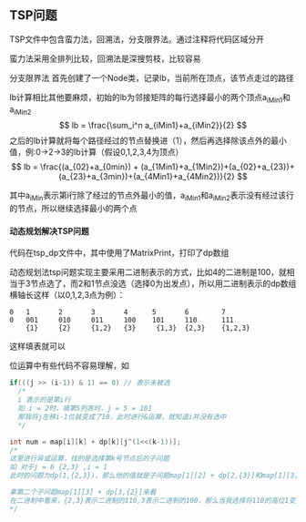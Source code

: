 ## TSP问题

TSP文件中包含蛮力法，回溯法，分支限界法。通过注释将代码区域分开

蛮力法采用全排列比较，回溯法是深搜剪枝，比较容易



分支限界法 首先创建了一个Node类，记录lb，当前所在顶点，该节点走过的路径



lb计算相比其他要麻烦，初始的lb为邻接矩阵的每行选择最小的两个顶点a<sub>i</sub><sub>Min1</sub>和a<sub>i</sub><sub>Min2</sub> 
$$
lb = \frac{\sum_i^n a_{iMin1}+a_{iMin2}}{2}
$$
之后的lb计算就将每个路径经过的节点替换进（1），然后再选择除该点外的最小值，例:0->2->3的lb计算（假设0,1,2,3,4为顶点）
$$
lb = \frac{(a_{02}+a_{0min}) + (a_{1Min1}+a_{1Min2})+(a_{02}+a_{23})+(a_{23}+a_{3min})+(a_{4Min1}+a_{4Min2})}{2}
$$


其中a<sub>iMin</sub>表示第i行除了经过的节点外最小的值，a<sub>iMin1</sub>和a<sub>iMin2</sub>表示没有经过该行的节点，所以继续选择最小的两个点



#### 动态规划解决TSP问题

代码在tsp_dp文件中，其中使用了MatrixPrint，打印了dp数组

动态规划法tsp问题实现主要采用二进制表示的方式，比如4的二进制是100，就相当于3节点选了，而2和1节点没选（选择0为出发点），所以用二进制表示的dp数组横轴长这样（以0,1,2,3点为例）：

```
0   1       2       3       4      5       6        7
0   001     010     011     100    101     110      111
    {1}     {2} 	{1,2} 	{3}  	{1,3}  {2,3}	{1,2,3}
```

这样填表就可以

位运算中有些代码不容易理解，如

```java
if(((j >> (i-1)) & 1) == 0) // 表示未被选
  /*
  i 表示的是第i行
  如 i = 2时，填第5列表时，j = 5 = 101
  那我将j左移i-1位就变成了10，此时进行&运算，就知道i并没有选中
  */
```

```java
int num = map[i][k] + dp[k][j^(1<<(k-1))];
/*
这里进行异或运算，找的是选择第k号节点后的子问题
如 对于j = 6 {2,3} ,i = 1
此时的问题为dp(1,{2,3})，那么他的值就是子问题map[1][2] + dp[2,{3}]和map[1][3] + dp[3,{2}]中的最小值

拿第二个子问题map[1][3] + dp[3,{2}]来看
在二进制中看来，{2,3}表示二进制的110,3表示二进制的100，那么当我选择将110的高位1变为0，就成了010，就成了2，所以只需将110和100进行异或，就可以，而100表示的是4 = 2^(3-1)
*/
```









